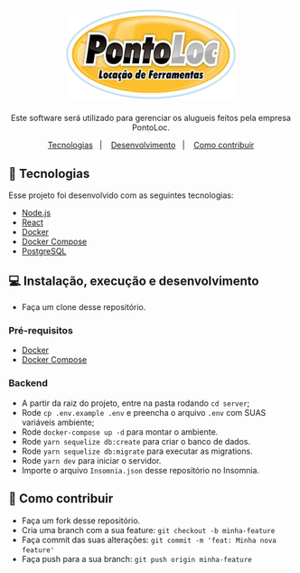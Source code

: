 <h1 align="center">
  <img alt="PontoLoc" title="Pontoloc" src=".github/logo.png" width="300px" />
</h1>

<p align="center">Este software será utilizado para gerenciar os alugueis feitos pela empresa PontoLoc.</p>

<p align="center">
 <a href="#rocket-tecnologias">Tecnologias</a>&nbsp;&nbsp;&nbsp;|&nbsp;&nbsp;&nbsp;
 <a href="#computer-desenvolvimento">Desenvolvimento</a>&nbsp;&nbsp;&nbsp;|&nbsp;&nbsp;&nbsp;
 <a href="#-como-contribuir">Como contribuir</a>
</p>


## :rocket: Tecnologias

Esse projeto foi desenvolvido com as seguintes tecnologias:

- [Node.js](https://nodejs.org/en/)
- [React](https://reactjs.org/)
- [Docker](https://www.docker.com/)
- [Docker Compose](https://docs.docker.com/compose/)
- [PostgreSQL](https://www.postgresql.org/)

## :computer: Instalação, execução e desenvolvimento

- Faça um clone desse repositório.

### Pré-requisitos

- [Docker](https://www.docker.com/)
- [Docker Compose](https://docs.docker.com/compose/)

### Backend
- A partir da raiz do projeto, entre na pasta rodando `cd server`;
- Rode `cp .env.example .env` e preencha o arquivo `.env` com SUAS variáveis ambiente;
- Rode `docker-compose up -d` para montar o ambiente.
- Rode `yarn sequelize db:create` para criar o banco de dados.
- Rode `yarn sequelize db:migrate` para executar as migrations.
- Rode `yarn dev` para iniciar o servidor.
- Importe o arquivo `Insomnia.json` desse repositório no Insomnia.

## 🤔 Como contribuir

- Faça um fork desse repositório.
- Cria uma branch com a sua feature: `git checkout -b minha-feature`
- Faça commit das suas alterações: `git commit -m 'feat: Minha nova feature'`
- Faça push para a sua branch: `git push origin minha-feature`
